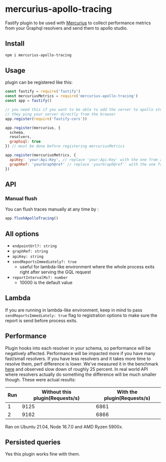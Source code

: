 # mercurius-apollo-tracing

Fastify plugin to be used with [Mercurius](https://mercurius.dev) to collect performance metrics from your Graphql resolvers and send them to apollo studio.

## Install

```sh
npm i mercurius-apollo-tracing
```

## Usage

plugin can be registered like this:

```js
const fastify = require('fastify')
const mercuriusMetrics = require('mercurius-apollo-tracing')
const app = fastify()

// you need this if you want to be able to add the server to apollo studio
// they ping your server directly from the browser
app.register(require('fastify-cors'))

app.register(mercurius, {
  schema,
  resolvers,
  graphiql: true
}) // must be done before registering mercuriusMetrics

app.register(mercuriusMetrics, {
  apiKey: 'your:Api:Key', // replace 'your:Api:Key' with the one from apollo studio
  graphRef: 'yourGraph@ref' // replace 'yourGraph@ref'' with the one from apollo studio
})
```

## API

### Manual flush

You can flush traces manually at any time by :

```js
app.flushApolloTracing()
```

## All options

- `endpointUrl?: string`
- `graphRef: string`
- `apiKey: string`
- `sendReportsImmediately?: true`
  - useful for lambda-like environment where the whole process exits right after serving the GQL request
- `reportIntervalMs?: number`
  - 10000 is the default value

## Lambda

If you are running in lambda-like environment, keep in mind to pass `sendReportsImmediately: true` flag to registration options to make sure the report is send before process exits.

## Performance

Plugin hooks into each resolver in your schema, so performance will be negatively affected. Performance will be impacted more if you have many fast/small resolvers. If you have less resolvers and it takes more time to resolve them, perf difference is lower.
We've measured it in the benchmark [here](https://github.com/benawad/node-graphql-benchmarks/blob/4cc68bcf3134056da0ca0ae6af4ef860e948d887/benchmarks/mercurius+graphql-jit.js) and observed slow down of roughly 25 percent. In real world API where resolvers actually do something the difference will be much smaller though. These were actual results:

| Run | Without this plugin(Requests/s) | With the plugin(Requests/s) |
| --- | ------------------------------- | --------------------------- |
| 1   | 9125                            | 6861                        |
| 2   | 9162                            | 6866                        |

Ran on Ubuntu 21.04, Node 16.7.0 and AMD Ryzen 5900x.

## Persisted queries

Yes this plugin works fine with them.
